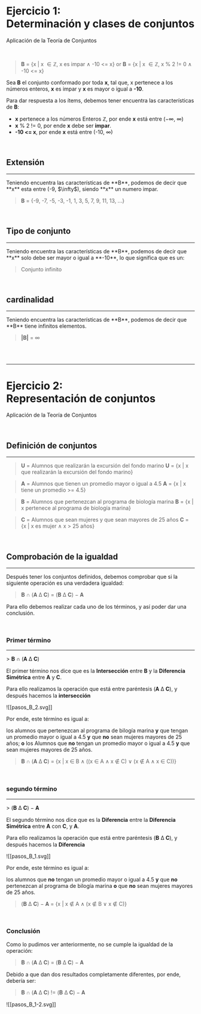 # Ejercicio 1: <br/> Determinación y clases de conjuntos
Aplicación de la Teoría de Conjuntos

<br/>

> **B** = {x | x $\in \mathbb{Z}$, x es impar ∧ -10 <= x}
> or
> **B** = {x | x $\in \mathbb{Z}$, x % 2 != 0 ∧ -10 <= x}

Sea **B** el conjunto conformado por toda **x**, tal que, x pertenece a los números enteros, **x** es impar y **x** es mayor o igual a **-10**.

Para dar respuesta a los ítems, debemos tener encuentra las características de **B**:

- **x** pertenece a los números Enteros $\mathbb{Z}$, por ende **x** está entre ($-\infty$, $\infty$)
- **x** % 2 != 0, por ende **x** debe ser **impar**.
- **-10 <= x**, por ende **x** está entre (-10, $\infty$)

<br/>

## Extensión
<hr class="subtitle">
Teniendo encuentra las características de **B**, podemos de decir que **x** esta entre (-9, $\infty$), siendo **x** un numero impar.

>**B** = {-9, -7, -5, -3, -1, 1, 3, 5, 7, 9, 11, 13, ...}

<br/>

## Tipo de conjunto
<hr class="subtitle">
Teniendo encuentra las características de **B**, podemos de decir que **x** solo debe ser mayor o igual a **-10**, lo que significa que es un:

> Conjunto infinito

<br/>

## cardinalidad
<hr class="subtitle">
Teniendo encuentra las características de **B**, podemos de decir que **B** tiene infinitos elementos.

>**|B|** = $\infty$

<br/>
<br/>

---

# Ejercicio 2: <br/> Representación de conjuntos
Aplicación de la Teoría de Conjuntos

<br/>

## Definición de conjuntos
<hr class="subtitle">

>**U** = Alumnos que realizarán la excursión del fondo marino
>**U** = {x | x que realizarán la excursión del fondo marino}

>**A** = Alumnos que tienen un promedio mayor o igual a 4.5
>**A** = {x | x tiene un promedio >= 4.5}

>**B** = Alumnos que pertenezcan al programa de biología marina
>**B** = {x | x pertenece al programa de biología marina}

>**C** = Alumnos que sean mujeres y que sean mayores de 25 años
>**C** = {x | x es mujer ∧ x > 25 años}

<br/>

## Comprobación de la igualdad
<hr class="subtitle">

Después tener los conjuntos definidos, debemos comprobar que si la siguiente operación es una verdadera igualdad:

> 𝐁 ∩ (𝐀 Δ 𝐂) = (𝐁 Δ 𝐂) − 𝐀

Para ello debemos realizar cada uno de los términos, y así poder dar una conclusión.

<br/>

### Primer término
<hr class="subtitle">
> 𝐁 ∩ (𝐀 Δ 𝐂)

El primer término nos dice que es la **Intersección** entre **B** y la **Diferencia Simétrica** entre **A** y **C**.

Para ello realizamos la operación que está entre paréntesis (𝐀 Δ 𝐂), y después hacemos la **intersección**

![[pasos_B_2.svg]]

Por ende, este término es igual a:

los alumnos que pertenezcan al programa de bilogía marina **y** que tengan un promedio mayor o igual a 4.5 **y** que **no** sean mujeres mayores de 25 años; **o** los Alumnos que **no** tengan un promedio mayor o igual a 4.5 **y** que sean mujeres mayores de 25 años.

>𝐁 ∩ (𝐀 Δ 𝐂) = {x | x $\in$ B $\land$ ((x $\in$ A $\land$ x $\notin$ C) $\lor$ (x $\notin$ A $\land$ x $\in$ C))}

<br/>

### segundo término
<hr class="subtitle">
> (𝐁 Δ 𝐂) − 𝐀

El segundo término nos dice que es la **Diferencia** entre la **Diferencia Simétrica** entre **A** con **C**, y **A**.

Para ello realizamos la operación que está entre paréntesis (𝐁 Δ 𝐂), y después hacemos la **Diferencia**

![[pasos_B_1.svg]]

Por ende, este término es igual a:

los alumnos que **no** tengan un promedio mayor o igual a 4.5 **y** que **no** pertenezcan al programa de bilogía marina **o** que **no** sean mujeres mayores de 25 años.

>(𝐁 Δ 𝐂) − 𝐀 = {x | x $\notin$ A $\land$ (x $\notin$ B $\lor$ x $\notin$ C)}

<br/>

### Conclusión

Como lo pudimos ver anteriormente, no se cumple la igualdad de la operación:

> 𝐁 ∩ (𝐀 Δ 𝐂) = (𝐁 Δ 𝐂) − 𝐀

Debido a que dan dos resultados completamente diferentes, por ende, debería ser:

> 𝐁 ∩ (𝐀 Δ 𝐂) != (𝐁 Δ 𝐂) − 𝐀

 ![[pasos_B_1-2.svg]]